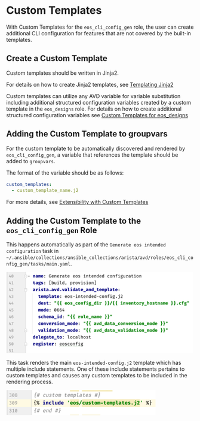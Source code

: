 <!--
  ~ Copyright (c) 2023 Arista Networks, Inc.
  ~ Use of this source code is governed by the Apache License 2.0
  ~ that can be found in the LICENSE file.
  -->

# Custom Templates

With Custom Templates for the `eos_cli_config_gen` role, the user can create additional CLI configuration for features that are not covered by the built-in templates.

## Create a Custom Template

Custom templates should be written in Jinja2.

For details on how to create Jinja2 templates, see [Templating Jinja2](https://docs.ansible.com/ansible/latest/playbook_guide/playbooks_templating.html#templating-jinja2)

Custom templates can utilize any AVD variable for variable substitution including additional structured configuration variables created by a custom template in the `eos_designs` role. For details on how to create additional structured configuration variables see [Custom Templates for eos_designs](../../../eos_designs/docs/how-to/custom-templates.md) 

## Adding the Custom Template to groupvars

For the custom template to be automatically discovered and rendered by `eos_cli_config_gen`, a variable that references the template should be added to `groupvars`.

The format of the variable should be as follows:
```yaml
custom_templates:
  - custom_template_name.j2
```
For more details, see [Extensibility with Custom Templates](https://avd.sh/en/stable/roles/eos_cli_config_gen/docs/role-configuration.html#extensibility-with-custom-templates)

## Adding the Custom Template to the `eos_cli_config_gen` Role

This happens automatically as part of the `Generate eos intended configuration` task in `~/.ansible/collections/ansible_collections/arista/avd/roles/eos_cli_config_gen/tasks/main.yaml`.

<!-- ![Figure 1: /eos_cli_config_gen/templates/eos-intended-config.j2](../../../media/main_yml.png) -->

<div style="text-align:left; width:500px">
  <img src="../../../../media/main_yml.png" />
</div>


This task renders the main `eos-intended-config.j2` template which has multiple include statements. One of these include statements pertains to custom templates and causes any custom templates to be included in the rendering process.

<!-- ![Figure 2: /eos_cli_config_gen/templates/eos-intended-config.j2](../../../media/eos-intended-config.png) -->

<div style="text-align:left; width:400px">
  <img src="../../../../media/eos-intended-config.png" />
</div>